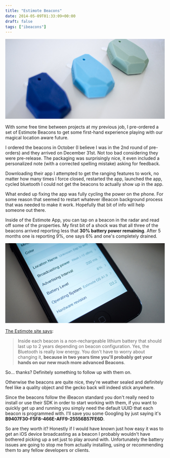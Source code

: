 ```yaml
---
title: "Estimote Beacons"
date: 2014-05-09T01:33:09+00:00
draft: false
tags: ["ibeacons"]
---
```


![](/images/2014/May/P5030551.jpg)

With some free time between projects at my previous job, I pre-ordered a set of Estimote Beacons to get some first-hand experience playing with our magical location aware future.

I ordered the beacons in October (I believe I was in the 2nd round of pre-orders) and they arrived on December 31st. Not too bad considering they were pre-release. The packaging was surprisingly nice, it even included a personalized note (with a corrected spelling mistake) asking for feedback.

Downloading their app I attempted to get the ranging features to work, no matter how many times I force closed, restarted the app, launched the app, cycled bluetooth I could not get the beacons to actually show up in the app. 

What ended up fixing the app was fully cycling the power on the phone. For some reason that seemed to restart whatever iBeacon background process that was needed to make it work. Hopefully that bit of info will help someone out there.

Inside of the Estimote App, you can tap on a beacon in the radar and read off some of the properties. My first bit of a shock was that all three of the beacons arrived reporting less that **30% battery power remaining**. After 5 months one is reporting 9%, one says 6% and one's completely drained.

![](/images/2014/May/P5030550.jpg)

[The Estimote site says](http://estimote.com/):

>Inside each beacon is a non-rechargeable lithium battery that should last up to 2 years depending on beacon configuration. Yes, the Bluetooth is really low energy. You don't have to worry about changing it, **because in two years time you'll probably get your hands on our new much more advanced Beacons**.

So… thanks? Definitely something to follow up with them on.

Otherwise the beacons are quite nice, they're weather sealed and definitely feel like a quality object and the gecko back will indeed stick anywhere.

Since the beacons follow the iBeacon standard you don't really need to install or use their SDK in order to start working with them, if you want to quickly get up and running you simply need the default UUID that each beacon is programmed with. I'll save you some Googling by just saying it's **B9407F30-F5F8-466E-AFF9-25556B57FE6D**. 

So are they worth it? Honestly if I would have known just how easy it was to get an iOS device broadcasting as a beacon I probably wouldn't have bothered picking up a set just to play around with. Unfortunately the battery issues are going to stop me from actually installing, using or recommending them to any fellow developers or clients.